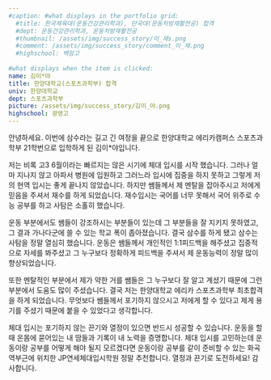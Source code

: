 ```yaml
---
#caption: #what displays in the portfolio grid:
  #title: 한국체육대(운동건강관리학과), 단국대(운동처방재활전공) 합격
  #dept: 운동건강관리학과, 운동처방재활전공
  #thumbnail: /assets/img/success_story/이_재s.png
  #comment: /assets/img/success_story/comment_이_재.png
  #highschool: 백암고
  
#what displays when the item is clicked:
name: 김이*야
title: 한양대학교(스포츠과학부) 합격
univ: 한양대학교
dept: 스포츠과학부
picture: /assets/img/success_story/김이_야.png
highschool: 광영고
--- 
```


안녕하세요. 이번에 삼수라는 길고 긴 여정을 끝으로 한양대학교 에리카캠퍼스 스포츠과학부 21학번으로 입학하게 된 김이*야입니다. 

저는 비록 고3 6월이라는 빠르지는 않은 시기에 체대 입시를 시작 했습니다. 그러나 얼마 지나지 않고 아파서 병원에 입원하고 그러느라 입시에 집중을 하지 못하고 그렇게 저의 현역 입시는 좋게 끝나지 않았습니다. 하지만 쌤들께서 제 멘탈을 잡아주시고 저에게 믿음을 주셔서 재수를 하게 되었습니다. 재수입시는 국어를 너무 못해서 국어 위주로 수능 공부를 하고 사탐은 소홀히 했습니다. 

운동 부분에서도 쌤들이 강조하시는 부분들이 있는데 그 부분들을 잘 지키지 못하였고, 그 결과 가나다군에 쓸 수 있는 학교 폭이 좁아졌습니다. 결국 삼수를 하게 됐고 삼수는 사탐을 정말 열심히 했습니다. 운동은 쌤들께서 개인적인 1:1피드백을 해주셨고 집중적으로 자세를 봐주셨고 그 누구보다 정확하게 피드백을 주셔서 제 운동능력이 정말 많이 향상되었습니다. 

또한 멘탈적인 부분에서 제가 약한 거를 쌤들은 그 누구보다 잘 알고 계셨기 때문에 그런 부분에서 도움도 많이 주셨습니다. 결국 저는 한양대학교 에리카 스포츠과학부 최초합격을 하게 되었습니다. 무엇보다 쌤들께서 포기하지 않으시고 저에게 할 수 있다고 제게 용기를 주셨기 때문에 붙을 수 있었다고 생각합니다. 

체대 입시는 포기하지 않는 끈기와 열정이 있으면 반드시 성공할 수 있습니다. 운동을 할 때 온몸에 묻어있는 내 땀들과 기록이 내 노력을 증명합니다. 체대 입시를 고민하는데 운동이랑 공부를 어떻게 해야 될지 모르겠다면 운동이랑 공부를 같이 준비할 수 있는 화곡역부근에 위치한 JP연세체대입시학원 정말 추천합니다.
열정과 끈기로 도전하세요! 감사합니다.
